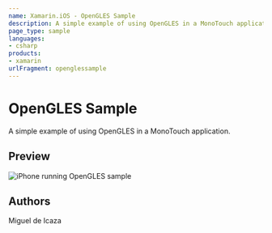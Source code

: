 ```yaml
---
name: Xamarin.iOS - OpenGLES Sample
description: A simple example of using OpenGLES in a MonoTouch application. Preview
page_type: sample
languages:
- csharp
products:
- xamarin
urlFragment: openglessample
---
```

# OpenGLES Sample

A simple example of using OpenGLES in a MonoTouch application.

## Preview

![iPhone running OpenGLES sample](http://farm7.static.flickr.com/6136/5999292719_90550e7ed6.jpg)

## Authors

Miguel de Icaza
